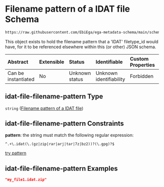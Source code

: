 # Filename pattern of a IDAT file Schema

```txt
https://raw.githubusercontent.com/EbiEga/ega-metadata-schema/main/schemas/EGA.common-definitions.json#/definitions/idat-file-filename-pattern
```

This object exists to hold the filename pattern that a 'IDAT' filetype\_id would have, for it to be referenced elsewhere within this (or other) JSON schema.

| Abstract            | Extensible | Status         | Identifiable            | Custom Properties | Additional Properties | Access Restrictions | Defined In                                                                                           |
| :------------------ | :--------- | :------------- | :---------------------- | :---------------- | :-------------------- | :------------------ | :--------------------------------------------------------------------------------------------------- |
| Can be instantiated | No         | Unknown status | Unknown identifiability | Forbidden         | Allowed               | none                | [EGA.common-definitions.json\*](../../../schemas/EGA.common-definitions.json "open original schema") |

## idat-file-filename-pattern Type

`string` ([Filename pattern of a IDAT file](ega-12-definitions-filename-pattern-of-a-idat-file.md))

## idat-file-filename-pattern Constraints

**pattern**: the string must match the following regular expression:&#x20;

```regexp
^.+\.idat(\.(gz|zip|rar|arj|tar|7z|bz2))?(\.gpg)?$
```

[try pattern](https://regexr.com/?expression=%5E.%2B%5C.idat\(%5C.\(gz%7Czip%7Crar%7Carj%7Ctar%7C7z%7Cbz2\)\)%3F\(%5C.gpg\)%3F%24 "try regular expression with regexr.com")

## idat-file-filename-pattern Examples

```json
"my_file1.idat.zip"
```
